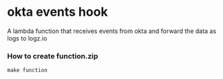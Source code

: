 # okta events hook
A lambda function that receives events from okta and forward the data as logs to logz.io

### How to create function.zip
```
make function
```
